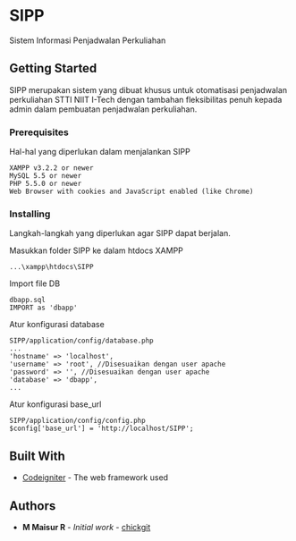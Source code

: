 # SIPP

Sistem Informasi Penjadwalan Perkuliahan

## Getting Started

SIPP merupakan sistem yang dibuat khusus untuk otomatisasi penjadwalan perkuliahan STTI NIIT I-Tech dengan tambahan fleksibilitas penuh kepada admin dalam pembuatan penjadwalan perkuliahan.

### Prerequisites

Hal-hal yang diperlukan dalam menjalankan SIPP

```
XAMPP v3.2.2 or newer
MySQL 5.5 or newer
PHP 5.5.0 or newer
Web Browser with cookies and JavaScript enabled (like Chrome)
```

### Installing

Langkah-langkah yang diperlukan agar SIPP dapat berjalan.

Masukkan folder SIPP ke dalam htdocs XAMPP

```
...\xampp\htdocs\SIPP
```

Import file DB

```
dbapp.sql
IMPORT as 'dbapp'
```

Atur konfigurasi database

```
SIPP/application/config/database.php
...
'hostname' => 'localhost', 
'username' => 'root', //Disesuaikan dengan user apache
'password' => '', //Disesuaikan dengan user apache
'database' => 'dbapp',
...
```

Atur konfigurasi base_url

```
SIPP/application/config/config.php
$config['base_url'] = 'http://localhost/SIPP';
```

## Built With

* [Codeigniter](https://www.codeigniter.com/) - The web framework used 

## Authors

* **M Maisur R** - *Initial work* - [chickgit](https://github.com/chickgit)
